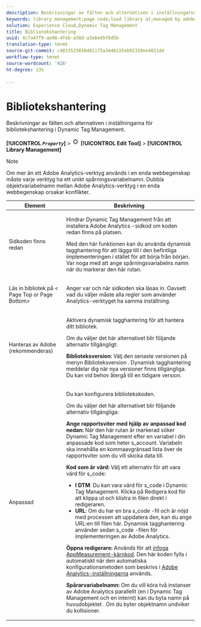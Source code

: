 ```yaml
---
description: Beskrivningar av fälten och alternativen i inställningarna för bibliotekshantering i Dynamic Tag Management.
keywords: library management;page code;load library at;managed by adobe;custom;code hosted;s_code hosted
solution: Experience Cloud,Dynamic Tag Management
title: Bibliotekshantering
uuid: 4cfa47f9-ae98-4feb-a58d-a3a6e45f8d5b
translation-type: tm+mt
source-git-commit: c4833525816d81175a3446215eb92310ee4021dd
workflow-type: tm+mt
source-wordcount: '416'
ht-degree: 13%

---
```



# Bibliotekshantering

Beskrivningar av fälten och alternativen i inställningarna för bibliotekshantering i Dynamic Tag Management.

**[!UICONTROL  *`Property`*]** > ![](assets/settings_gear.png) **[!UICONTROL Edit Tool]** > **[!UICONTROL Library Management]**

>[!NOTE]
>
>Om mer än ett Adobe Analytics-verktyg används i en enda webbegenskap måste varje verktyg ha ett unikt spårningsvariabelnamn. Dubbla objektvariabelnamn mellan Adobe Analytics-verktyg i en enda webbegenskap orsakar konflikter.

<table id="table_2758C770C91B4025AD74009B360D71F7"> 
 <thead> 
  <tr> 
   <th colname="col1" class="entry"> Element </th> 
   <th colname="col2" class="entry"> Beskrivning </th> 
  </tr> 
 </thead>
 <tbody> 
  <tr> 
   <td colname="col1"> <p>Sidkoden finns redan </p> </td> 
   <td colname="col2"> <p> Hindrar Dynamic Tag Management från att installera <span class="keyword"> Adobe Analytics</span> -sidkod om koden redan finns på platsen. </p> <p>Med den här funktionen kan du använda dynamisk tagghantering för att lägga till i den befintliga implementeringen i stället för att börja från början. Var noga med att ange spårningsvariabelns namn när du markerar den här rutan. </p> </td> 
  </tr> 
  <tr> 
   <td colname="col1"> <p>Läs in bibliotek på &lt;<span class="term"> Page Top</span> or <span class="term"> Page Bottom</span>&gt; </p> </td> 
   <td colname="col2"> <p>Anger var och när sidkoden ska läsas in. Oavsett vad du väljer måste alla regler som använder Analytics-verktyget ha samma inställning. </p> </td> 
  </tr> 
  <tr> 
   <td colname="col1"> <p>Hanteras av Adobe (rekommenderas) </p> </td> 
   <td colname="col2"> <p>Aktivera dynamisk tagghantering för att hantera ditt bibliotek. </p> <p>Om du väljer det här alternativet blir följande alternativ tillgängligt: </p> <p> <b>Biblioteksversion: </b>Välj den senaste versionen på menyn <span class="wintitle"> Biblioteksversion</span> . Dynamisk tagghantering meddelar dig när nya versioner finns tillgängliga. Du kan vid behov återgå till en tidigare version. </p> </td> 
  </tr> 
  <tr> 
   <td colname="col1"> <p> Anpassad </p> </td> 
   <td colname="col2"> <p>Du kan konfigurera bibliotekskoden. </p> <p>Om du väljer det här alternativet blir följande alternativ tillgängliga: </p> <p> <b>Ange rapportsviter med hjälp av anpassad kod nedan: </b>När den här rutan är markerad söker Dynamic Tag Management efter en variabel i din anpassade kod som heter <span class="varname"> s_account</span>. Variabeln ska innehålla en kommaavgränsad lista över de rapportsviter som du vill skicka data till. </p> <p> <b>Kod som är värd: </b>Välj ett alternativ för att vara värd för <span class="filepath"> s_code</span>: </p> 
    <ul id="ul_FC395283365A4BBAA8A5FE5871D16EC6"> 
     <li id="li_36D733C533CE40F1868309130551D4DE"> <b>I DTM</b>: Du kan vara värd för <span class="filepath"> s_code</span> i Dynamic Tag Management. Klicka på <span class="uicontrol"> Redigera kod</span> för att klippa ut och klistra in filen direkt i redigeraren. </li> 
     <li id="li_A64734C66D254079A5E16DC8DBEDA3F6"> <b>URL</b>: Om du har en bra <span class="filepath"> s_code</span> -fil och är nöjd med processen att uppdatera den, kan du ange URL:en till filen här. Dynamisk tagghantering använder sedan <span class="filepath"> s_code</span> -filen för implementeringen av <span class="keyword"> Adobe Analytics</span>. </li> 
    </ul> <p> <b>Öppna redigerare:</b> Används för att <a href="/help/implement/other/dtm/c-aa-tool/t-appmeasurement-code.md"  >infoga AppMeasurement-kärnkod</a>. Den här koden fylls i automatiskt när den automatiska konfigurationsmetoden som beskrivs i <a href="/help/implement/other/dtm/c-aa-tool/analytics-dtm.md"  >Adobe Analytics-inställningarna</a> används. </p> <p> <b>Spårarvariabelnamn: </b>Om du vill köra två instanser av <span class="keyword"> Adobe Analytics</span> parallellt (en i Dynamic Tag Management och en internt) kan du byta namn på <span class="term"> huvudobjektet</span> . Om du byter objektnamn undviker du kollisioner. </p> </td> 
  </tr> 
 </tbody> 
</table>

